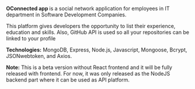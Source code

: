 <b>OConnected app </b> is a social network application for employees in IT department in Software Development Companies.

This platform gives developers the opportunity to list their experience, education and skills. Also, GitHub API is used so all your repositories can be linked to your profile

<b>Technologies:</b> MongoDB, Express, Node.js, Javascript, Mongoose, Bcrypt, JSONwebtoken, and Axios.

<b>Note:</b> This is a beta version without React frontend and it will be fully released with frontend. For now, it was only released as the NodeJS backend part where it can be used as API platform.
